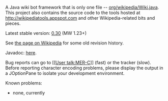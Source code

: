 A Java wiki bot framework that is only one file -- [org/wikipedia/Wiki.java](https://wiki-java.googlecode.com/svn/trunk/src/org/wikipedia/Wiki.java). This project also contains the source code to the tools hosted at http://wikipediatools.appspot.com and other Wikipedia-related bits and pieces.

Latest stable version: [0.30](https://wiki-java.googlecode.com/svn/tags/0.30/src/org/wikipedia/Wiki.java) (MW 1.23+)

See [the page on Wikipedia](https://en.wikipedia.org/w/index.php?title=User:MER-C/Wiki.java&action=history) for some old revision history.

Javadoc: [here](https://wikipediatools.appspot.com/doc/index.html).

Bug reports can go to [[[User talk:MER-C](https://en.wikipedia.org/wiki/User_talk:MER-C)]] (fast) or the tracker (slow). Before reporting character encoding problems, please display the output in a JOptionPane to isolate your development environment.

Known problems:
  * none, currently